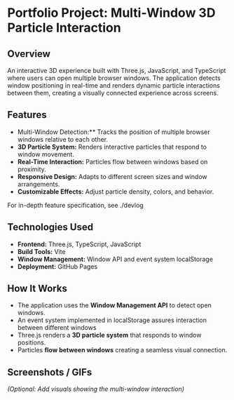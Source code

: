 # **Portfolio Project: Multi-Window 3D Particle Interaction**

## **Overview**

An interactive 3D experience built with Three.js, JavaScript, and TypeScript where users can open multiple browser windows. The application detects window positioning in real-time and renders dynamic particle interactions between them, creating a visually connected experience across screens.

## **Features**

- Multi-Window Detection:\*\* Tracks the position of multiple browser windows relative to each other.
- **3D Particle System:** Renders interactive particles that respond to window movement.
- **Real-Time Interaction:** Particles flow between windows based on proximity.
- **Responsive Design:** Adapts to different screen sizes and window arrangements.
- **Customizable Effects:** Adjust particle density, colors, and behavior.

For in-depth feature specification, see ./devlog

## **Technologies Used**

- **Frontend:** Three.js, TypeScript, JavaScript
- **Build Tools:** Vite
- **Window Management:** Window API and event system localStorage
- **Deployment:** GitHub Pages

## **How It Works**

- The application uses the **Window Management API** to detect open windows.
- An event system implemented in localStorage assures interaction between different windows
- Three.js renders a **3D particle system** that responds to window positions.
- Particles **flow between windows** creating a seamless visual connection.

## **Screenshots / GIFs**

_(Optional: Add visuals showing the multi-window interaction)_
